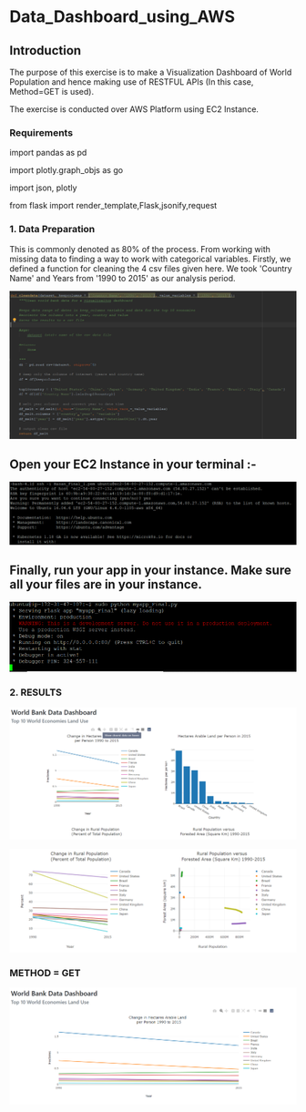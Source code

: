# Data_Dashboard_using_AWS

## Introduction
The purpose of this exercise is to make a Visualization Dashboard of World Population and hence making use of RESTFUL APIs (In this case, Method=GET is used). 

The exercise is conducted over AWS Platform using EC2 Instance.

### Requirements
import pandas as pd

import plotly.graph_objs as go

import json, plotly

from flask import render_template,Flask,jsonify,request

### 1. Data Preparation
This is commonly denoted as 80% of the process. From working with missing data to finding a way to work with categorical variables. Firstly, we defined a function for cleaning the 4 csv files given here. We took 'Country Name' and Years from '1990 to 2015' as our analysis period.

![](https://github.com/Hasan557/Data_Dashboard/blob/master/Screenshots/Clean_files.png)

## Open your EC2 Instance in your terminal :-

![](https://github.com/Hasan557/Data_Dashboard/blob/master/Screenshots/AWS_Instance.png)

## Finally, run your app in your instance. Make sure all your files are in your instance.

![](https://github.com/Hasan557/Data_Dashboard/blob/master/Screenshots/run_app.png)


### 2. RESULTS

![World_Population](https://github.com/Hasan557/Data_Dashboard/blob/master/Screenshots/Ouput1.png)

![](https://github.com/Hasan557/Data_Dashboard/blob/master/Screenshots/part2.png)

### METHOD = GET

![](https://github.com/Hasan557/Data_Dashboard/blob/master/Screenshots/part3.png)
